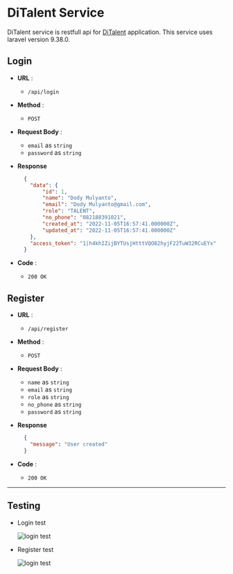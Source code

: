 # DiTalent Service

DiTalent service is restfull api for [DiTalent]('https://github.com/rezacahyono/DiTalentApp') application. 
This service uses laravel version 9.38.0.

## **Login**
+ **URL** :
  + `/api/login`

+ **Method** : 
  + `POST`

+ **Request Body** : 
  + `email` as `string`
  + `password` as `string`

+ **Response**
  ```json
    {
      "data": {
          "id": 1,
          "name": "Dody Mulyanto",
          "email": "Dody Mulyanto@gmail.com",
          "role": "TALENT",
          "no_phone": "082188391021",
          "created_at": "2022-11-05T16:57:41.000000Z",
          "updated_at": "2022-11-05T16:57:41.000000Z"
      },
      "access_token": "1|h4khIZijBYTUsjHtttVQO82hyjF22TuW32RCuEYx"
    }
  ```
+ **Code** : 
  + `200 OK`


## **Register**
+ **URL** :
  + `/api/register`

+ **Method** : 
  + `POST`

+ **Request Body** : 
  + `name` as `string`
  + `email` as `string`
  + `role` as `string`
  + `no_phone` as `string`
  + `password` as `string`

+ **Response**
  ```json
    {
      "message": "User created"
    }
    ```
+ **Code** : 
  + `200 OK`
---


## Testing
+ Login test

  ![login test](/screenshot/test_login.jpg)
  

+ Register test

  ![login test](/screenshot/test_register.jpg)

